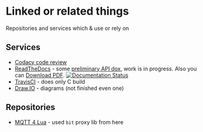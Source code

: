 # Linked or related things

Repositories and services which & use or rely on

## Services

*   [Codacy code review](https://app.codacy.com/project/dzavalishin/mqtt_udp/dashboard)
*   [ReadTheDocs](https://readthedocs.org/dashboard/mqtt-udp/subprojects/) - some [preliminary API dox](https://mqtt-udp.readthedocs.io/en/latest/), work is in progress. Also you can [Download PDF](https://readthedocs.org/projects/mqtt-udp/downloads/pdf/latest/). [![Documentation Status](https://readthedocs.org/projects/mqtt-udp/badge/?version=latest)](https://mqtt-udp.readthedocs.io/en/latest/?badge=latest)
*   [TravisCI](https://travis-ci.org/dzavalishin/mqtt_udp) - does only C build
*   [Draw.IO](https://www.draw.io/) - diagrams (not finished even one)

## Repositories

*   [MQTT 4 Lua](https://github.com/xHasKx/luamqtt) - used `bit` proxy lib from here
